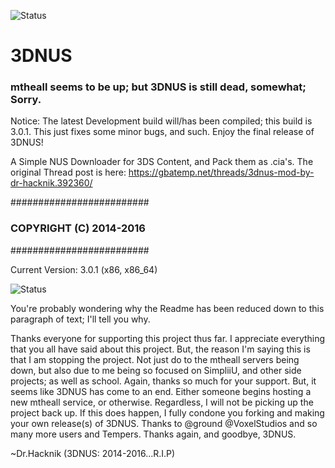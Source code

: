 ![Status](https://raw.githubusercontent.com/zoltx23/3DNUS/master/wiki/new_3dnus_logo_128.png)
# 3DNUS
### mtheall seems to be up; but 3DNUS is still dead, somewhat; Sorry.  
Notice: The latest Development build will/has been compiled; this build is
3.0.1. This just fixes some minor bugs, and such. Enjoy the final release of 
3DNUS! 

A Simple NUS Downloader for 3DS Content, and Pack them as .cia's. 
The original Thread post is here: https://gbatemp.net/threads/3dnus-mod-by-dr-hacknik.392360/


#########################
### COPYRIGHT (C) 2014-2016
#########################

Current Version: 3.0.1 (x86, x86_64) 

![Status](https://raw.githubusercontent.com/zoltx23/3DNUS/master/wiki/status/3DNUS_STATUS_32x64.png)

You're probably wondering why the Readme has been reduced down to this paragraph of
text; I'll tell you why.

Thanks everyone for supporting this project thus far. I appreciate everything that you all have said about this project. But, the reason I'm saying this is that I am stopping the project. Not just do to the mtheall servers being down, but also due to me being so focused on SimpliiU, and other side projects; as well as school. Again, thanks so much for your support. But, it seems like 3DNUS has come to an end. Either someone begins hosting a new mtheall service, or otherwise. Regardless, I will not be picking up the project back up. If this does happen, I fully condone you forking and making your own release(s) of 3DNUS. Thanks to @ground @VoxelStudios and so many more users and Tempers. Thanks again, and goodbye, 3DNUS.

~Dr.Hacknik (3DNUS: 2014-2016...R.I.P)

